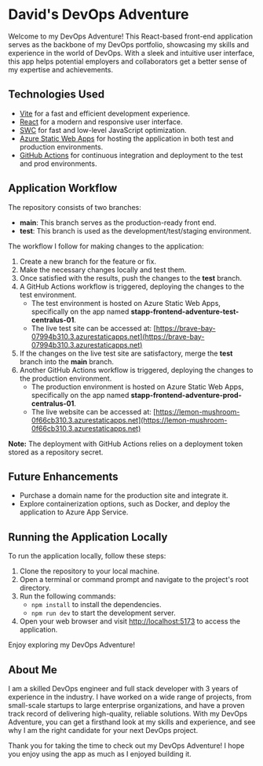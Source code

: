 # David's DevOps Adventure

Welcome to my DevOps Adventure! This React-based front-end application serves as the backbone of my DevOps portfolio, showcasing my skills and experience in the world of DevOps. With a sleek and intuitive user interface, this app helps potential employers and collaborators get a better sense of my expertise and achievements.

## Technologies Used

- [Vite](https://vitejs.dev/) for a fast and efficient development experience.
- [React](https://reactjs.org/) for a modern and responsive user interface.
- [SWC](https://swc.rs/) for fast and low-level JavaScript optimization.
- [Azure Static Web Apps](https://azure.microsoft.com/en-us/services/app-service/static/) for hosting the application in both test and production environments.
- [GitHub Actions](https://docs.github.com/en/actions) for continuous integration and deployment to the test and prod environments.

## Application Workflow

The repository consists of two branches:

- **main**: This branch serves as the production-ready front end.
- **test**: This branch is used as the development/test/staging environment.

The workflow I follow for making changes to the application:

1. Create a new branch for the feature or fix.
2. Make the necessary changes locally and test them.
3. Once satisfied with the results, push the changes to the **test** branch.
4. A GitHub Actions workflow is triggered, deploying the changes to the test environment.
   - The test environment is hosted on Azure Static Web Apps, specifically on the app named **stapp-frontend-adventure-test-centralus-01**.
   - The live test site can be accessed at: [https://brave-bay-07994b310.3.azurestaticapps.net](https://brave-bay-07994b310.3.azurestaticapps.net)
5. If the changes on the live test site are satisfactory, merge the **test** branch into the **main** branch.
6. Another GitHub Actions workflow is triggered, deploying the changes to the production environment.
   - The production environment is hosted on Azure Static Web Apps, specifically on the app named **stapp-frontend-adventure-prod-centralus-01**.
   - The live website can be accessed at: [https://lemon-mushroom-0f66cb310.3.azurestaticapps.net](https://lemon-mushroom-0f66cb310.3.azurestaticapps.net)

**Note:** The deployment with GitHub Actions relies on a deployment token stored as a repository secret.

## Future Enhancements

- Purchase a domain name for the production site and integrate it.
- Explore containerization options, such as Docker, and deploy the application to Azure App Service.

## Running the Application Locally

To run the application locally, follow these steps:

1. Clone the repository to your local machine.
2. Open a terminal or command prompt and navigate to the project's root directory.
3. Run the following commands:
   - `npm install` to install the dependencies.
   - `npm run dev` to start the development server.
4. Open your web browser and visit [http://localhost:5173](http://localhost:5173) to access the application.

Enjoy exploring my DevOps Adventure!

## About Me

I am a skilled DevOps engineer and full stack developer with 3 years of experience in the industry. I have worked on a wide range of projects, from small-scale startups to large enterprise organizations, and have a proven track record of delivering high-quality, reliable solutions. With my DevOps Adventure, you can get a firsthand look at my skills and experience, and see why I am the right candidate for your next DevOps project.

Thank you for taking the time to check out my DevOps Adventure! I hope you enjoy using the app as much as I enjoyed building it.

